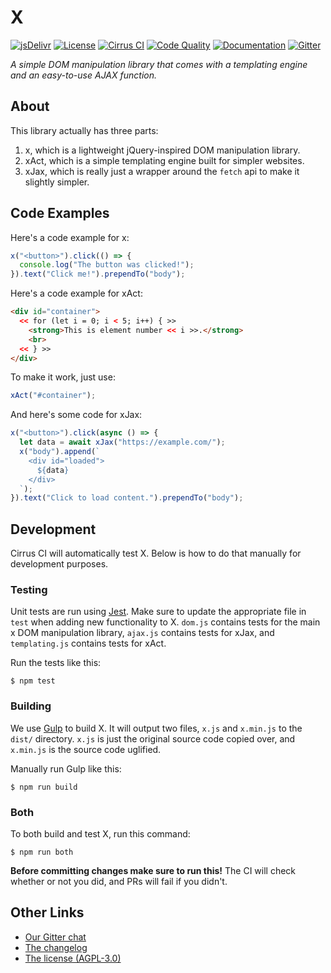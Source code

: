 # X

[![jsDelivr](https://img.shields.io/badge/on-jsDelivr-brightgreen.svg?style=flat)](https://cdn.jsdelivr.net/gh/thexproject/x/dist/)
[![License](https://img.shields.io/github/license/thexproject/x.svg?style=flat)](https://github.com/thexproject/x/blob/master/LICENSE)
[![Cirrus CI](https://api.cirrus-ci.com/github/thexproject/x.svg?branch=master)](https://cirrus-ci.com/github/thexproject/x)
[![Code Quality](https://img.shields.io/codacy/grade/a445cefdb15847aca2a393d1ccb72000/master.svg?style=flat)](https://www.codacy.com/app/thexproject/x?utm_source=github.com&amp;utm_medium=referral&amp;utm_content=thexproject/x&amp;utm_campaign=Badge_Grade)
[![Documentation](https://img.shields.io/badge/documentation-here-blue.svg?style=flat)](https://github.com/thexproject/x/wiki)
[![Gitter](https://img.shields.io/gitter/room/thexproject/Lobby.svg)](https://gitter.im/thexproject/Lobby)

*A simple DOM manipulation library that comes with a templating engine and an easy-to-use AJAX function.*

## About

This library actually has three parts:

1. x, which is a lightweight jQuery-inspired DOM manipulation library.
2. xAct, which is a simple templating engine built for simpler websites.
3. xJax, which is really just a wrapper around the `fetch` api to make it slightly simpler.

## Code Examples

Here's a code example for x:
```javascript
x("<button>").click(() => {
  console.log("The button was clicked!");
}).text("Click me!").prependTo("body");
```

Here's a code example for xAct:
```html
<div id="container">
  << for (let i = 0; i < 5; i++) { >>
    <strong>This is element number << i >>.</strong>
    <br>
  << } >>
</div>
```

To make it work, just use:
```javascript
xAct("#container");
```

And here's some code for xJax:
```javascript
x("<button>").click(async () => {
  let data = await xJax("https://example.com/");
  x("body").append(`
    <div id="loaded">
      ${data}
    </div>
  `);
}).text("Click to load content.").prependTo("body");
```

## Development

Cirrus CI will automatically test X. Below is how to do that manually for development purposes.

### Testing

Unit tests are run using [Jest](https://jestjs.io/). Make sure to update the appropriate file in `test` when adding new functionality to X. `dom.js` contains tests for the main x DOM manipulation library, `ajax.js` contains tests for xJax, and `templating.js` contains tests for xAct.

Run the tests like this:
```
$ npm test
```

### Building

We use [Gulp](https://gulpjs.com/) to build X. It will output two files, `x.js` and `x.min.js` to the `dist/` directory. `x.js` is just the original source code copied over, and `x.min.js` is the source code uglified.

Manually run Gulp like this:
```
$ npm run build
```

### Both

To both build and test X, run this command:
```
$ npm run both
```

**Before committing changes make sure to run this!** The CI will check whether or not you did, and PRs will fail if you didn't.

## Other Links

- [Our Gitter chat](https://gitter.im/thexproject/Lobby)
- [The changelog](https://github.com/thexproject/x/blob/master/CHANGELOG.md)
- [The license (AGPL-3.0)](https://github.com/thexproject/x/blob/master/LICENSE)